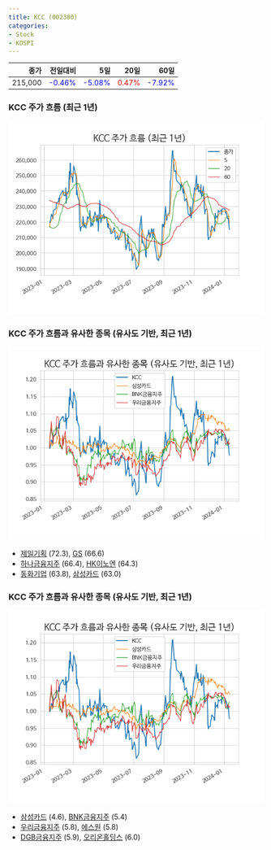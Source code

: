 ```yaml
---
title: KCC (002380)
categories:
- Stock
- KOSPI
---
```


|종가|전일대비|5일|20일|60일|
|---:|-------:|--:|---:|---:|
|215,000|<span style="color: blue">-0.46%</span>|<span style="color: blue">-5.08%</span>|<span style="color: red">0.47%</span>|<span style="color: blue">-7.92%</span>|

<!-- more -->
### KCC 주가 흐름 (최근 1년)
![002380](/assets/images/stock/002380.png)


### KCC 주가 흐름과 유사한 종목 (유사도 기반, 최근 1년)
![002380](/assets/images/stock/002380_sim.png)

- [제일기획](/030000/) (72.3), [GS](/078930/) (66.6)
- [하나금융지주](/086790/) (66.4), [HK이노엔](/195940/) (64.3)
- [동화기업](/025900/) (63.8), [삼성카드](/029780/) (63.0)


### KCC 주가 흐름과 유사한 종목 (유사도 기반, 최근 1년)
![002380](/assets/images/stock/002380_sim.png)

- [삼성카드](/029780/) (4.6), [BNK금융지주](/138930/) (5.4)
- [우리금융지주](/316140/) (5.8), [에스원](/012750/) (5.8)
- [DGB금융지주](/139130/) (5.9), [오리온홀딩스](/001800/) (6.0)